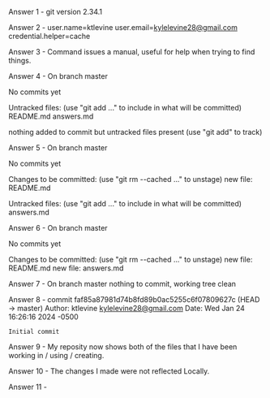 Answer 1 - 
git version 2.34.1

Answer 2 -
user.name=ktlevine
user.email=kylelevine28@gmail.com
credential.helper=cache

Answer 3 - 
Command issues a manual, useful for help when trying to find things.

Answer 4 - 
On branch master

No commits yet

Untracked files:
  (use "git add <file>..." to include in what will be committed)
	README.md
	answers.md

nothing added to commit but untracked files present (use "git add" to track)

Answer 5 - 
On branch master

No commits yet

Changes to be committed:
  (use "git rm --cached <file>..." to unstage)
	new file:   README.md

Untracked files:
  (use "git add <file>..." to include in what will be committed)
	answers.md

Answer 6 -
On branch master

No commits yet

Changes to be committed:
  (use "git rm --cached <file>..." to unstage)
	new file:   README.md
	new file:   answers.md

Answer 7 -
On branch master
nothing to commit, working tree clean

Answer 8 - 
commit faf85a87981d74b8fd89b0ac5255c6f07809627c (HEAD -> master)
Author: ktlevine <kylelevine28@gmail.com>
Date:   Wed Jan 24 16:26:16 2024 -0500

    Initial commit

Answer 9 - 
My reposity now shows both of the files that I have been working in / using / creating.

Answer 10 - 
The changes I made were not reflected Locally.

Answer 11 - 




